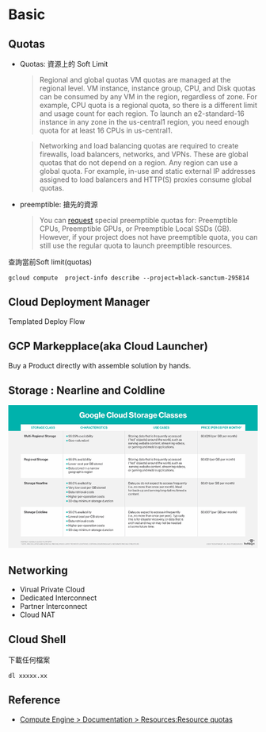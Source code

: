 # Basic

## Quotas


- Quotas: 資源上的 Soft Limit

    >Regional and global quotas
    >VM quotas are managed at the regional level. VM instance, instance group, CPU, and Disk quotas can be consumed by any VM in the region, regardless of zone. For example, CPU quota is a regional quota, so there is a different limit and usage count for each region. To launch an e2-standard-16 instance in any zone in the us-central1 region, you need enough quota for at least 16 CPUs in us-central1.

    >Networking and load balancing quotas are required to create firewalls, load balancers, networks, and VPNs. These are global quotas that do not depend on a region. Any region can use a global quota. For example, in-use and static external IP addresses assigned to load balancers and HTTP(S) proxies consume global quotas.

- preemptible: 搶先的資源

    >You can [request](https://cloud.google.com/compute/quotas#requesting_additional_quota) special preemptible quotas for: Preemptible CPUs, Preemptible GPUs, or Preemptible Local SSDs (GB). However, if your project does not have preemptible quota, you can still use the regular quota to launch preemptible resources.

查詢當前Soft limit(quotas)

    gcloud compute  project-info describe --project=black-sanctum-295814

## Cloud Deployment Manager

Templated Deploy Flow

## GCP Markepplace(aka Cloud Launcher)

Buy a Product directly with assemble solution by hands.

## Storage : Nearline and Coldline

![cloud_computing-google_cloud_storage_classes.png](images/cloud_computing-google_cloud_storage_classes.png)

## Networking

- Virual Private Cloud
- Dedicated Interconnect
- Partner Interconnect
- Cloud NAT

## Cloud Shell

下載任何檔案

    dl xxxxx.xx



## Reference

- [Compute Engine > Documentation > Resources:Resource quotas](https://cloud.google.com/compute/quotas)